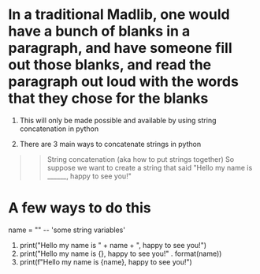 # In a traditional Madlib, one would have a bunch of blanks in a paragraph, and have someone fill out those blanks, and read the paragraph out loud with the words that they chose for the blanks


1. This will only be made possible and available by using string concatenation in python

2. There are 3 main ways to concatenate strings in python
>>String concatenation (aka how to put strings together)
>> So suppose we want to create a string that said  "Hello my name is ______, happy to see you!"

 
# A few ways to do this 
name = ""  -- 'some string variables' 
1. print("Hello my name is " + name + ", happy to see you!")
2. print("Hello my name is  {}, happy to see you!" . format(name))
3. print(f"Hello my name is  {name},  happy to see you!")